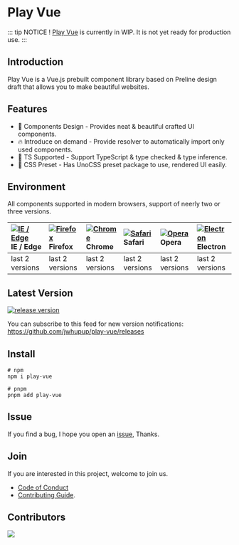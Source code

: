 # Play Vue

::: tip NOTICE !
[Play Vue](https://github.com/jwhupup/play-vue) is currently in WIP. It is not yet ready for production use. 
:::
## Introduction

Play Vue is a Vue.js prebuilt component library based on Preline design draft that allows you to make beautiful websites. 

## Features

- 🌈 Components Design - Provides neat & beautiful crafted UI components.
- 🔥 Introduce on demand  - Provide resolver to automatically import only used components.
- 🎉 TS Supported - Support TypeScript & type checked & type inference.
- 🍬 CSS Preset - Has UnoCSS preset package to use, rendered UI easily.
<!-- - 💡 Cli Build - Easy to create repo with Play Cli. -->
<!-- - ⚙️ Theme Config - Support theme config to customize theme. -->

## Environment

All components supported in modern browsers, support of neerly two or three versions.

| [![IE / Edge](https://cdn.nlark.com/yuque/0/2023/png/785653/1676598386595-58e6efd6-bd29-4671-bf28-e289dc8911e2.png)](http://godban.github.io/browsers-support-badges/) IE / Edge | [![Firefox](https://cdn.nlark.com/yuque/0/2023/png/785653/1676598386577-a25d20a4-c8e3-4c57-86bc-a1c853264457.png)](http://godban.github.io/browsers-support-badges/) Firefox | [![Chrome](https://cdn.nlark.com/yuque/0/2023/png/785653/1676598386568-5c1d71d1-732d-41b6-a20c-9900d1bcaa7a.png)](http://godban.github.io/browsers-support-badges/) Chrome | [![Safari](https://cdn.nlark.com/yuque/0/2023/png/785653/1676598386580-1a0870a7-0483-4c92-84ee-5afcd1da92d6.png)](http://godban.github.io/browsers-support-badges/) Safari | [![Opera](https://cdn.nlark.com/yuque/0/2023/png/785653/1676598386571-49e31a0f-d0e4-4efc-8808-a5eedd4101fe.png)](http://godban.github.io/browsers-support-badges/) Opera | [![Electron](https://cdn.nlark.com/yuque/0/2023/png/785653/1676598389214-b4742a92-cfe7-4730-aefb-f2fb5fd046f3.png)](http://godban.github.io/browsers-support-badges/) Electron |
| :----------------------------------------------------------- | :----------------------------------------------------------- | :----------------------------------------------------------- | :----------------------------------------------------------- | :----------------------------------------------------------- | :----------------------------------------------------------- |
| last 2 versions                                                         | last 2 versions                                              | last 2 versions                                              | last 2 versions                                              | last 2 versions                                              | last 2 versions                                              |



## Latest Version

[![release version](https://img.shields.io/github/v/release/jwhupup/play-vue?display_name=tag)](https://www.npmjs.com/package/play-vue)

You can subscribe to this feed for new version notifications: https://github.com/jwhupup/play-vue/releases

## Install

```shell
# npm
npm i play-vue

# pnpm
pnpm add play-vue
```

## Issue

If you find a bug, I hope you open an [issue](https://github.com/jwhupup/play-vue/issues), Thanks.

## Join

If you are interested in this project, welcome to join us.
- [Code of Conduct](https://github.com/jwhupup/play-vue/blob/main/CODE_OF_CONDUCT.md)
- [Contributing Guide](https://github.com/jwhupup/play-vue/blob/main/CONTRIBUTING.md).

## Contributors

<a href="https://github.com/jwhupup/play-vue/graphs/contributors">
  <img src="https://contrib.rocks/image?repo=jwhupup/play-vue" />
</a>
